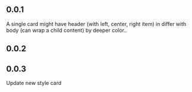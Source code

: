 ## 0.0.1

A single card might have header (with left, center, right item) in differ with body (can wrap a child content) by deeper color..

## 0.0.2

## 0.0.3
Update new style card